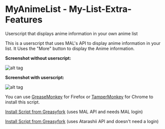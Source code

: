 # MyAnimeList - My-List-Extra-Features
Userscript that displays anime information in your own anime list

This is a userscript that uses MAL's API to display anime information in your list.
It Uses the "More" button to display the Anime information.

<b>Screenshot without userscript:</b>


![alt tag](https://cloud.githubusercontent.com/assets/10130747/9981279/80e0008a-5fb9-11e5-8769-f43073edbab0.png)


<b>Screenshot with userscript:</b>


![alt tag](https://cloud.githubusercontent.com/assets/10130747/9981278/80dfa9a0-5fb9-11e5-823f-e5f477a651d7.png)

You can use [GreaseMonkey](https://addons.mozilla.org/nl/firefox/addon/greasemonkey/) for Firefox or [TamperMonkey](https://chrome.google.com/webstore/detail/tampermonkey/dhdgffkkebhmkfjojejmpbldmpobfkfo) for Chrome to install this script.

[Install Script from Greasyfork](https://greasyfork.org/nl/scripts/12560-mal-extra) (uses MAL API and needs MAL login)


[Install Script from Greasyfork](https://greasyfork.org/nl/scripts/12635-mal-extra-v2) (uses Atarashii API and doesn't need a login)

